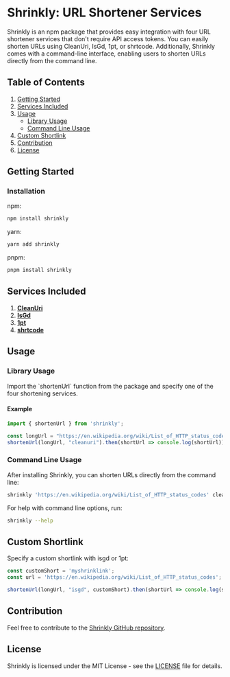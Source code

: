 # Shrinkly: URL Shortener Services

Shrinkly is an npm package that provides easy integration with four URL shortener services that don't require API access tokens. You can easily shorten URLs using CleanUri, IsGd, 1pt, or shrtcode. Additionally, Shrinkly comes with a command-line interface, enabling users to shorten URLs directly from the command line.

## Table of Contents

1. [Getting Started](#getting-started)
2. [Services Included](#services-included)
3. [Usage](#usage)
   - [Library Usage](#library-usage)
   - [Command Line Usage](#command-line-usage)
4. [Custom Shortlink](#custom-shortlink)
5. [Contribution](#contribution)
6. [License](#license)

## Getting Started

### Installation

npm:
```bash
npm install shrinkly
```

yarn:
```bash
yarn add shrinkly
```

pnpm:
```bash
pnpm install shrinkly
```

## Services Included

1. **[CleanUri](https://cleanuri.com)**
2. **[IsGd](https://is.gd)**
3. **[1pt](https://1pt.co)**
4. **[shrtcode](https://shrtco.de)**

## Usage

### Library Usage

Import the \`shortenUrl\` function from the package and specify one of the four shortening services.

#### Example

```typescript
import { shortenUrl } from 'shrinkly';

const longUrl = "https://en.wikipedia.org/wiki/List_of_HTTP_status_codes";
shortenUrl(longUrl, "cleanuri").then(shortUrl => console.log(shortUrl));
```

### Command Line Usage

After installing Shrinkly, you can shorten URLs directly from the command line:

```bash
shrinkly 'https://en.wikipedia.org/wiki/List_of_HTTP_status_codes' cleanuri
```

For help with command line options, run:

```bash
shrinkly --help
```

## Custom Shortlink

Specify a custom shortlink with isgd or 1pt:

```typescript
const customShort = 'myshrinklink';
const url = 'https://en.wikipedia.org/wiki/List_of_HTTP_status_codes';

shortenUrl(longUrl, "isgd", customShort).then(shortUrl => console.log(shortUrl));
```

## Contribution

Feel free to contribute to the [Shrinkly GitHub repository](https://github.com/eqaderi/shrinkly).

## License

Shrinkly is licensed under the MIT License - see the [LICENSE](https://github.com/eqaderi/shrinkly/blob/main/LICENSE) file for details.
